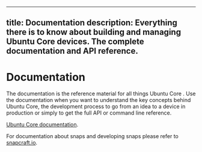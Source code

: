 ----
title: Documentation
description: Everything there is to know about building and managing Ubuntu Core devices. The complete documentation and API reference.
----

# Documentation

The documentation is the reference material for all things Ubuntu Core . Use the documentation when you want to understand the key concepts behind Ubuntu Core, the development process to go from an idea to a device in production or simply to get the full API or command line reference.

[Ubuntu Core documentation](http://docs.ubuntu.com/core/en/).


For documentation about snaps and developing snaps please refer to [snapcraft.io](http://snapcraft.io/docs/).
